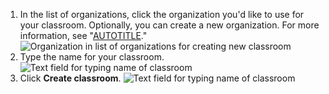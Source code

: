 1. In the list of organizations, click the organization you'd like to use for your classroom. Optionally, you can create a new organization. For more information, see "[AUTOTITLE](/organizations/collaborating-with-groups-in-organizations/creating-a-new-organization-from-scratch)."
  ![Organization in list of organizations for creating new classroom](/assets/images/help/classroom/click-organization.png)
1. Type the name for your classroom.
  ![Text field for typing name of classroom](/assets/images/help/classroom/type-classroom-name.png)
1. Click **Create classroom**.
  ![Text field for typing name of classroom](/assets/images/help/classroom/click-create-classroom-button.png)
